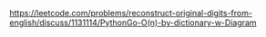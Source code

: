 https://leetcode.com/problems/reconstruct-original-digits-from-english/discuss/1131114/PythonGo-O(n)-by-dictionary-w-Diagram